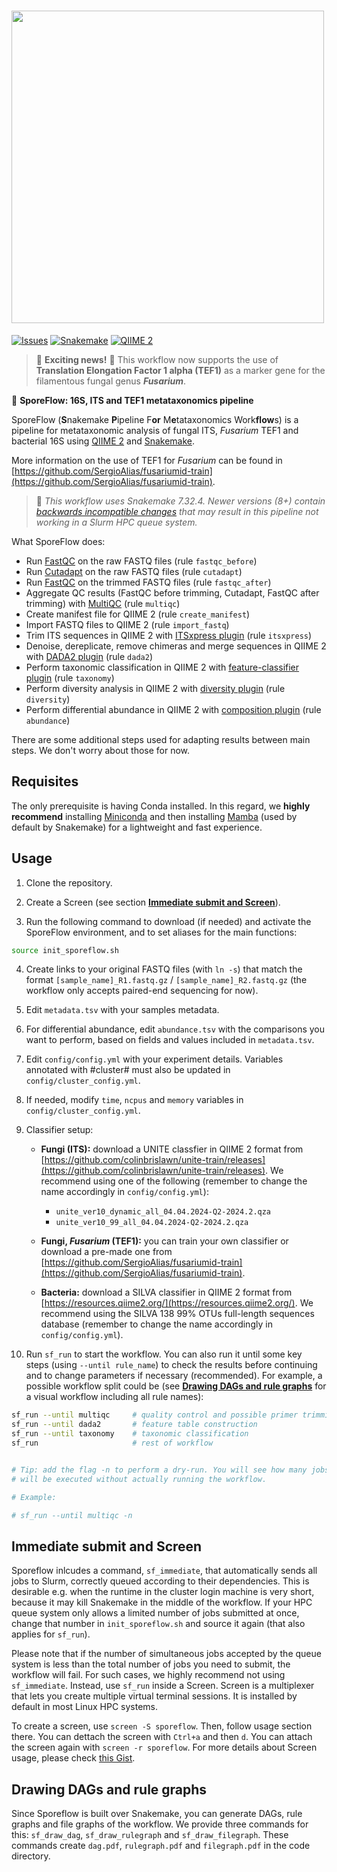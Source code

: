 # <img src="./.img/sf_negative.png" width="500">

[![Issues](https://img.shields.io/github/issues/SergioAlias/sporeflow?label=Issues)](https://github.com/SergioAlias/sporeflow/issues)
[![Snakemake](https://img.shields.io/badge/Snakemake-7.32.4-5442a6.svg)](https://snakemake.github.io)
[![QIIME 2](https://img.shields.io/badge/QIIME2-2024.2-e5b611.svg)](https://qiime2.org/)

> 🎉 **Exciting news!** 🎉 This workflow now supports the use of **Translation Elongation Factor 1 alpha (TEF1)** as a marker gene for the filamentous fungal genus ***Fusarium***.

🦠 **SporeFlow: 16S, ITS and TEF1 metataxonomics pipeline**

SporeFlow (**S**nakemake **P**ipeline F**or** M**e**tataxonomics Work**flow**s) is a pipeline for metataxonomic analysis of fungal ITS, *Fusarium* TEF1 and bacterial 16S using [QIIME 2](https://qiime2.org/) and [Snakemake](https://snakemake.readthedocs.io/en/v7.32.2/).

More information on the use of TEF1 for *Fusarium* can be found in [https://github.com/SergioAlias/fusariumid-train](https://github.com/SergioAlias/fusariumid-train).

>🐍 *This workflow uses Snakemake 7.32.4. Newer versions (8+) contain [backwards incompatible changes](https://snakemake.readthedocs.io/en/stable/getting_started/migration.html) that may result in this pipeline not working in a Slurm HPC queue system.*

What SporeFlow does:

- Run [FastQC](https://www.bioinformatics.babraham.ac.uk/projects/fastqc/) on the raw FASTQ files (rule `fastqc_before`)
- Run [Cutadapt](https://cutadapt.readthedocs.io/en/v4.6/) on the raw FASTQ files (rule `cutadapt`)
- Run [FastQC](https://www.bioinformatics.babraham.ac.uk/projects/fastqc/) on the trimmed FASTQ files (rule `fastqc_after`)
- Aggregate QC results (FastQC before trimming, Cutadapt, FastQC after trimming) with [MultiQC](https://multiqc.info/) (rule `multiqc`)
- Create manifest file for QIIME 2 (rule `create_manifest`)
- Import FASTQ files to QIIME 2 (rule `import_fastq`)
- Trim ITS sequences in QIIME 2 with [ITSxpress plugin](https://forum.qiime2.org/t/q2-itsxpress-a-tutorial-on-a-qiime-2-plugin-to-trim-its-sequences/5780) (rule `itsxpress`)
- Denoise, dereplicate, remove chimeras and merge sequences in QIIME 2 with [DADA2 plugin](https://docs.qiime2.org/2024.2/plugins/available/dada2/) (rule `dada2`)
- Perform taxonomic classification in QIIME 2 with [feature-classifier plugin](https://library.qiime2.org/plugins/q2-feature-classifier/3/) (rule `taxonomy`)
- Perform diversity analysis in QIIME 2 with [diversity plugin](https://docs.qiime2.org/2024.2/plugins/available/diversity/) (rule `diversity`)
- Perform differential abundance in QIIME 2 with [composition plugin](https://docs.qiime2.org/2024.2/plugins/available/composition/) (rule `abundance`)

There are some additional steps used for adapting results between main steps. We don't worry about those for now.

## Requisites

The only prerequisite is having Conda installed. In this regard, we **highly recommend** installing [Miniconda](https://docs.anaconda.com/free/miniconda/index.html) and then installing [Mamba](https://anaconda.org/conda-forge/mamba) (used by default by Snakemake) for a lightweight and fast experience.

## Usage

1. Clone the repository.

2. Create a Screen (see section [**Immediate submit and Screen**](#immediate-submit-and-screen)).

3. Run the following command to download (if needed) and activate the SporeFlow environment, and to set aliases for the main functions:
```bash
source init_sporeflow.sh
```

4. Create links to your original FASTQ files (with `ln -s`) that match the format `[sample_name]_R1.fastq.gz` / `[sample_name]_R2.fastq.gz` (the workflow only accepts paired-end sequencing for now).

5. Edit `metadata.tsv` with your samples metadata.

6.  For differential abundance, edit `abundance.tsv` with the comparisons you want to perform, based on fields and values included in `metadata.tsv`.

7. Edit `config/config.yml` with your experiment details. Variables annotated with #cluster# must also be updated in `config/cluster_config.yml`.

8. If needed, modify `time`, `ncpus` and `memory` variables in `config/cluster_config.yml`.

9. Classifier setup:
   - **Fungi (ITS):** download a UNITE classfier in QIIME 2 format from [https://github.com/colinbrislawn/unite-train/releases](https://github.com/colinbrislawn/unite-train/releases). We recommend using one of the following (remember to change the name accordingly in `config/config.yml`):
     - `unite_ver10_dynamic_all_04.04.2024-Q2-2024.2.qza`
     - `unite_ver10_99_all_04.04.2024-Q2-2024.2.qza`

   - **Fungi, *Fusarium* (TEF1):** you can train your own classifier or download a pre-made one from [https://github.com/SergioAlias/fusariumid-train](https://github.com/SergioAlias/fusariumid-train).

   - **Bacteria:** download a SILVA classifier in QIIME 2 format from [https://resources.qiime2.org/](https://resources.qiime2.org/). We recommend using the SILVA 138 99% OTUs full-length sequences database (remember to change the name accordingly in `config/config.yml`).

10. Run `sf_run` to start the workflow. You can also run it until some key steps (using `--until rule_name`) to check the results before continuing and to change parameters if necessary (recommended). For example, a possible workflow split could be (see [**Drawing DAGs and rule graphs**](#drawing-dags-and-rule-graphs) for a visual workflow including all rule names):
```bash
sf_run --until multiqc     # quality control and possible primer trimming
sf_run --until dada2       # feature table construction
sf_run --until taxonomy    # taxonomic classification
sf_run                     # rest of workflow


# Tip: add the flag -n to perform a dry-run. You will see how many jobs 
# will be executed without actually running the workflow.

# Example:

# sf_run --until multiqc -n
```

## Immediate submit and Screen

Sporeflow inlcudes a command, `sf_immediate`, that automatically sends all jobs to Slurm, correctly queued according to their dependencies. This is desirable e.g. when the runtime in the cluster login machine is very short, because it may kill Snakemake in the middle of the workflow. If your HPC queue system only allows a limited number of jobs submitted at once, change that number in `init_sporeflow.sh` and source it again (that also applies for `sf_run`).

Please note that if the number of simultaneous jobs accepted by the queue system is less than the total number of jobs you need to submit, the workflow will fail. For such cases, we highly recommend not using `sf_immediate`. Instead, use `sf_run` inside a Screen. Screen is a multiplexer that lets you create multiple virtual terminal sessions. It is installed by default in most Linux HPC systems.

To create a screen, use `screen -S sporeflow`. Then, follow usage section there. You can dettach the screen with `Ctrl+a` and then `d`. You can attach the screen again with `screen -r sporeflow`. For more details about Screen usage, please check [this Gist](https://gist.github.com/jctosta/af918e1618682638aa82).

## Drawing DAGs and rule graphs

Since Sporeflow is built over Snakemake, you can generate DAGs, rule graphs and file graphs of the workflow. We provide three commands for this: `sf_draw_dag`, `sf_draw_rulegraph` and `sf_draw_filegraph`. These commands create `dag.pdf`, `rulegraph.pdf` and `filegraph.pdf` in the code directory.